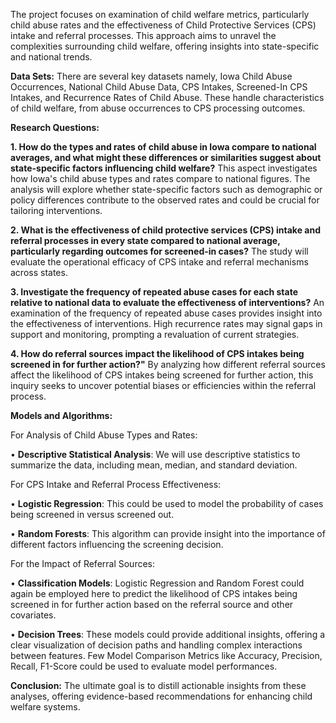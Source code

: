 The project focuses on examination of child welfare metrics, particularly child abuse rates and the effectiveness of Child Protective Services (CPS) intake and referral processes. This approach aims to unravel the complexities surrounding child welfare, offering insights into state-specific and national trends.

**Data Sets:** There are several key datasets namely, Iowa Child Abuse Occurrences, National Child Abuse Data, CPS Intakes, Screened-In CPS Intakes, and Recurrence Rates of Child Abuse. These handle characteristics of child welfare, from abuse occurrences to CPS processing outcomes.

**Research Questions:**

**1.	How do the types and rates of child abuse in Iowa compare to national averages, and what might these differences or similarities suggest about state-specific factors influencing child welfare?**
This aspect investigates how Iowa's child abuse types and rates compare to national figures. The analysis will explore whether state-specific factors such as demographic or policy differences contribute to the observed rates and could be crucial for tailoring interventions.

**2.	What is the effectiveness of child protective services (CPS) intake and referral processes in every state compared to national average, particularly regarding outcomes for screened-in cases?**
The study will evaluate the operational efficacy of CPS intake and referral mechanisms across states.

**3.	Investigate the frequency of repeated abuse cases for each state relative to national data to evaluate the effectiveness of interventions?**
An examination of the frequency of repeated abuse cases provides insight into the effectiveness of interventions. High recurrence rates may signal gaps in support and monitoring, prompting a revaluation of current strategies.

**4.	How do referral sources impact the likelihood of CPS intakes being screened in for further action?"**
By analyzing how different referral sources affect the likelihood of CPS intakes being screened for further action, this inquiry seeks to uncover potential biases or efficiencies within the referral process.

**Models and Algorithms:**

For Analysis of Child Abuse Types and Rates:

•	**Descriptive Statistical Analysis**: We will use descriptive statistics to summarize the data, including mean, median, and standard deviation.

For CPS Intake and Referral Process Effectiveness:

•	**Logistic Regression**: This could be used to model the probability of cases being screened in versus screened out.

•	**Random Forests**: This algorithm can provide insight into the importance of different factors influencing the screening decision.

For the Impact of Referral Sources:

•	**Classification Models**: Logistic Regression and Random Forest could again be employed here to predict the likelihood of CPS intakes being screened in for further action based on the referral source and other covariates.

•	**Decision Trees**: These models could provide additional insights, offering a clear visualization of decision paths and handling complex interactions between features.
Few Model Comparison Metrics like Accuracy, Precision, Recall, F1-Score  could be used to evaluate model performances.

**Conclusion:**
The ultimate goal is to distill actionable insights from these analyses, offering evidence-based recommendations for enhancing child welfare systems. 




